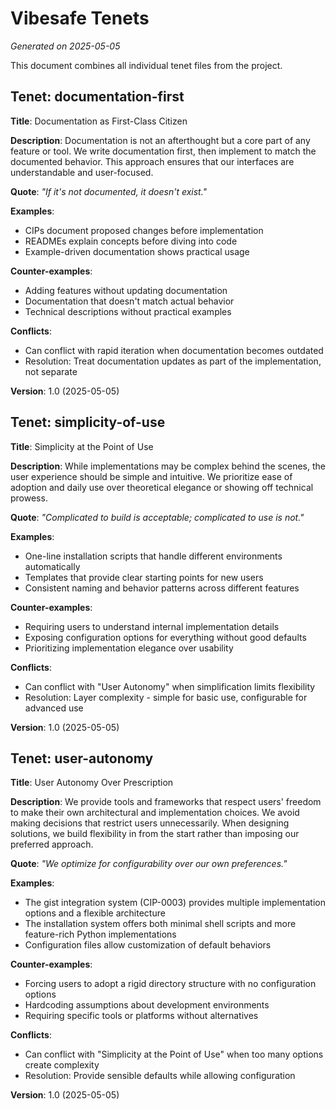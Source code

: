 # Vibesafe Tenets

*Generated on 2025-05-05*

This document combines all individual tenet files from the project.

## Tenet: documentation-first

**Title**: Documentation as First-Class Citizen

**Description**: Documentation is not an afterthought but a core part of any feature or tool. We write documentation first, then implement to match the documented behavior. This approach ensures that our interfaces are understandable and user-focused.

**Quote**: *"If it's not documented, it doesn't exist."*

**Examples**:
- CIPs document proposed changes before implementation
- READMEs explain concepts before diving into code
- Example-driven documentation shows practical usage

**Counter-examples**:
- Adding features without updating documentation
- Documentation that doesn't match actual behavior
- Technical descriptions without practical examples

**Conflicts**:
- Can conflict with rapid iteration when documentation becomes outdated
- Resolution: Treat documentation updates as part of the implementation, not separate

**Version**: 1.0 (2025-05-05) 

## Tenet: simplicity-of-use

**Title**: Simplicity at the Point of Use

**Description**: While implementations may be complex behind the scenes, the user experience should be simple and intuitive. We prioritize ease of adoption and daily use over theoretical elegance or showing off technical prowess.

**Quote**: *"Complicated to build is acceptable; complicated to use is not."*

**Examples**:
- One-line installation scripts that handle different environments automatically
- Templates that provide clear starting points for new users
- Consistent naming and behavior patterns across different features

**Counter-examples**:
- Requiring users to understand internal implementation details
- Exposing configuration options for everything without good defaults
- Prioritizing implementation elegance over usability

**Conflicts**:
- Can conflict with "User Autonomy" when simplification limits flexibility
- Resolution: Layer complexity - simple for basic use, configurable for advanced use

**Version**: 1.0 (2025-05-05) 

## Tenet: user-autonomy

**Title**: User Autonomy Over Prescription

**Description**: We provide tools and frameworks that respect users' freedom to make their own architectural and implementation choices. We avoid making decisions that restrict users unnecessarily. When designing solutions, we build flexibility in from the start rather than imposing our preferred approach.

**Quote**: *"We optimize for configurability over our own preferences."*

**Examples**:
- The gist integration system (CIP-0003) provides multiple implementation options and a flexible architecture
- The installation system offers both minimal shell scripts and more feature-rich Python implementations
- Configuration files allow customization of default behaviors

**Counter-examples**:
- Forcing users to adopt a rigid directory structure with no configuration options
- Hardcoding assumptions about development environments
- Requiring specific tools or platforms without alternatives

**Conflicts**:
- Can conflict with "Simplicity at the Point of Use" when too many options create complexity
- Resolution: Provide sensible defaults while allowing configuration

**Version**: 1.0 (2025-05-05) 
